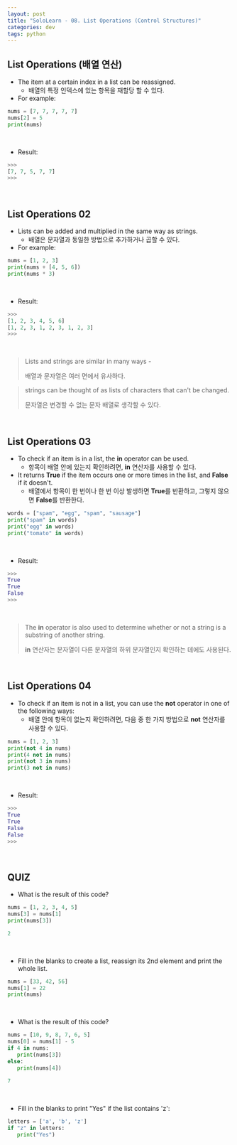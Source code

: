 ```yaml
---
layout: post
title: "SoloLearn - 08. List Operations (Control Structures)"
categories: dev
tags: python
---
```


## List Operations (배열 연산)

- The item at a certain index in a list can be reassigned.
  - 배열의 특정 인덱스에 있는 항목을 재할당 할 수 있다.
- For example:

```python
nums = [7, 7, 7, 7, 7]
nums[2] = 5
print(nums)
```

<br>

- Result:

```python
>>>
[7, 7, 5, 7, 7]
>>>
```

<br>

## List Operations 02

- Lists can be added and multiplied in the same way as strings.
  - 배열은 문자열과 동일한 방법으로 추가하거나 곱할 수 있다.
- For example:

```python
nums = [1, 2, 3]
print(nums + [4, 5, 6])
print(nums * 3)
```

<br>

- Result:

```python
>>>
[1, 2, 3, 4, 5, 6]
[1, 2, 3, 1, 2, 3, 1, 2, 3]
>>>
```

<br>

> Lists and strings are similar in many ways -
>
> 배열과 문자열은 여러 면에서 유사하다.

> strings can be thought of as lists of characters that can't be changed.
>
> 문자열은 변경할 수 없는 문자 배열로 생각할 수 있다.

<br>

## List Operations 03

- To check if an item is in a list, the **in** operator can be used.
  - 항목이 배열 안에 있는지 확인하려면, **in** 연산자를 사용할 수 있다.
- It returns **True** if the item occurs one or more times in the list, and **False** if it doesn't.
  - 배열에서 항목이 한 번이나 한 번 이상 발생하면 **True**를 반환하고, 그렇지 않으면 **False**를 반환한다.

```python
words = ["spam", "egg", "spam", "sausage"]
print("spam" in words)
print("egg" in words)
print("tomato" in words)
```

<br>

- Result:

```python
>>>
True
True
False
>>>
```

<br>

> The **in** operator is also used to determine whether or not a string is a substring of another string.
>
> **in** 연산자는 문자열이 다른 문자열의 하위 문자열인지 확인하는 데에도 사용된다.

<br>

## List Operations 04

- To check if an item is not in a list, you can use the **not** operator in one of the following ways:
  - 배열 안에 항목이 없는지 확인하려면, 다음 중 한 가지 방법으로 **not** 연산자를 사용할 수 있다.

```python
nums = [1, 2, 3]
print(not 4 in nums)
print(4 not in nums)
print(not 3 in nums)
print(3 not in nums)
```

<br>

- Result:

```python
>>>
True
True
False
False
>>>
```

<br>

## QUIZ

- What is the result of this code?

```python
nums = [1, 2, 3, 4, 5]
nums[3] = nums[1]
print(nums[3])

2
```

<br>

- Fill in the blanks to create a list, reassign its 2nd element and print the whole list.

```python
nums = [33, 42, 56]
nums[1] = 22
print(nums)
```

<br>

- What is the result of this code?

```python
nums = [10, 9, 8, 7, 6, 5]
nums[0] = nums[1] - 5
if 4 in nums:
   print(nums[3])
else:
   print(nums[4])
   
7
```

<br>

- Fill in the blanks to print "Yes" if the list contains 'z':

```python
letters = ['a', 'b', 'z']
if "z" in letters:
   print("Yes")
```

<br>